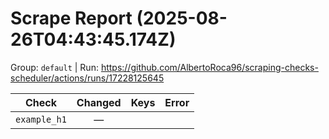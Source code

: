 # Scrape Report (2025-08-26T04:43:45.174Z)

Group: `default`  |  Run: https://github.com/AlbertoRoca96/scraping-checks-scheduler/actions/runs/17228125645

| Check | Changed | Keys | Error |
|---|:---:|:--|:--|
| `example_h1` | — |  |  |
